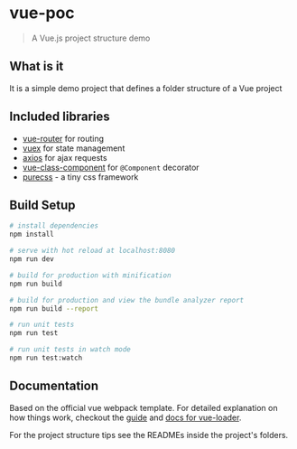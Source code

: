 # vue-poc

> A Vue.js project structure demo

## What is it

It is a simple demo project that defines a folder structure of a Vue project

## Included libraries

- [vue-router](https://router.vuejs.org) for routing
- [vuex](https://vuex.vuejs.org) for state management
- [axios](https://github.com/mzabriskie/axios) for ajax requests
- [vue-class-component](https://github.com/vuejs/vue-class-component) for `@Component` decorator
- [purecss](https://purecss.io/) - a tiny css framework

## Build Setup

``` bash
# install dependencies
npm install

# serve with hot reload at localhost:8080
npm run dev

# build for production with minification
npm run build

# build for production and view the bundle analyzer report
npm run build --report

# run unit tests
npm run test

# run unit tests in watch mode
npm run test:watch
```

## Documentation

Based on the official vue webpack template. For detailed explanation on how things work, checkout the [guide](http://vuejs-templates.github.io/webpack/) and [docs for vue-loader](http://vuejs.github.io/vue-loader).

For the project structure tips see the READMEs inside the project's folders.
